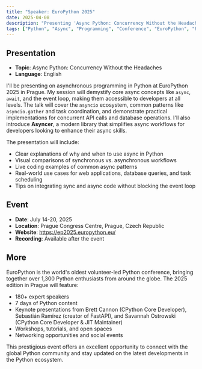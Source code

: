 ```yaml
---
title: "Speaker: EuroPython 2025"
date: 2025-04-08
description: "Presenting 'Async Python: Concurrency Without the Headaches' at Europe's largest Python conference in Prague."
tags: ["Python", "Async", "Programming", "Conference", "EuroPython", "Prague"]
---
```


## Presentation

- **Topic**: Async Python: Concurrency Without the Headaches
- **Language**: English

I'll be presenting on asynchronous programming in Python at EuroPython 2025 in Prague. My session will demystify core async concepts like `async`, `await`, and the event loop, making them accessible to developers at all levels. The talk will cover the `asyncio` ecosystem, common patterns like `asyncio.gather` and task coordination, and demonstrate practical implementations for concurrent API calls and database operations. I'll also introduce **Asyncer**, a modern library that simplifies async workflows for developers looking to enhance their async skills.

The presentation will include:
- Clear explanations of why and when to use async in Python
- Visual comparisons of synchronous vs. asynchronous workflows
- Live coding examples of common async patterns
- Real-world use cases for web applications, database queries, and task scheduling
- Tips on integrating sync and async code without blocking the event loop

## Event

- **Date**: July 14-20, 2025
- **Location**: Prague Congress Centre, Prague, Czech Republic
- **Website**: https://ep2025.europython.eu/
- **Recording**: Available after the event

## More

EuroPython is the world's oldest volunteer-led Python conference, bringing together over 1,300 Python enthusiasts from around the globe. The 2025 edition in Prague will feature:

- 180+ expert speakers
- 7 days of Python content
- Keynote presentations from Brett Cannon (CPython Core Developer), Sebastián Ramírez (creator of FastAPI), and Savannah Ostrowski (CPython Core Developer & JIT Maintainer)
- Workshops, tutorials, and open spaces
- Networking opportunities and social events

This prestigious event offers an excellent opportunity to connect with the global Python community and stay updated on the latest developments in the Python ecosystem.
